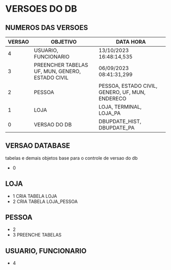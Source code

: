 # VERSOES DO DB

## NUMEROS DAS  VERSOES

|VERSAO|OBJETIVO|DATA HORA|
|-|-|-|
|4|USUARIO, FUNCIONARIO|13/10/2023 16:48:14,535|
|3|PREENCHER TABELAS UF, MUN, GENERO, ESTADO CIVIL|06/09/2023 08:41:31,299|
|2|PESSOA|PESSOA, ESTADO CIVIL, GENERO, UF, MUN, ENDERECO|06/09/2023 08:41:31,299|
|1|LOJA|LOJA, TERMINAL, LOJA_PA|01/09/2023 10:22:23,420|
|0|VERSAO DO DB|DBUPDATE_HIST, DBUPDATE_PA|13/08/2023 08:02:06,754|


## VERSAO DATABASE

tabelas e demais objetos base para o controle de versao do db

- 0

## LOJA

- 1 CRIA TABELA LOJA
- 2 CRIA TABELA LOJA_PESSOA

## PESSOA

- 2
- 3 PREENCHE TABELAS

## USUARIO, FUNCIONARIO

- 4
